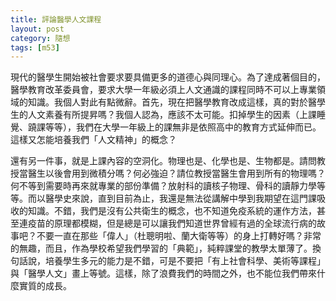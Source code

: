 ```yaml
---
title: 評論醫學人文課程
layout: post
category: 隨想
tags: [m53]
---
```

現代的醫學生開始被社會要求要具備更多的道德心與同理心。為了達成著個目的，醫學教育改革委員會，要求大學一年級必須上人文通識的課程同時不可以上專業領域的知識。我個人對此有點微辭。首先，現在把醫學教育改成這樣，真的對於醫學生的人文素養有所提昇嗎？我個人認為，應該不太可能。扣掉學生的因素（上課睡覺、蹺課等等），我們在大學一年級上的課無非是依照高中的教育方式延伸而已。這樣又怎能培養我們「人文精神」的概念？

還有另一件事，就是上課內容的空洞化。物理也是、化學也是、生物都是。請問教授當醫生以後會用到微積分嗎？何必強迫？請位教授當醫生會用到所有的物理嗎？何不等到需要時再來就專業的部份準備？放射科的讀核子物理、骨科的讀靜力學等等。而以醫學史來說，直到目前為止，我還是無法從講解中學到我期望在這門課吸收的知識。不錯，我們是沒有公共衛生的概念，也不知道免疫系統的運作方法，甚至連疫苗的原理都模糊，但是總是可以讓我們知道世界曾經有過的全球流行病的故事吧？不要一直在那些「偉人」（杜聰明啦、蘭大衛等等）的身上打轉好嗎？非常的無趣，而且，作為學校希望我們學習的「典範」，純粹課堂的教學太單薄了。換句話說，培養學生多元的能力是不錯，可是不要把「有上社會科學、美術等課程」與「醫學人文」畫上等號。這樣，除了浪費我們的時間之外，也不能位我們帶來什麼實質的成長。
